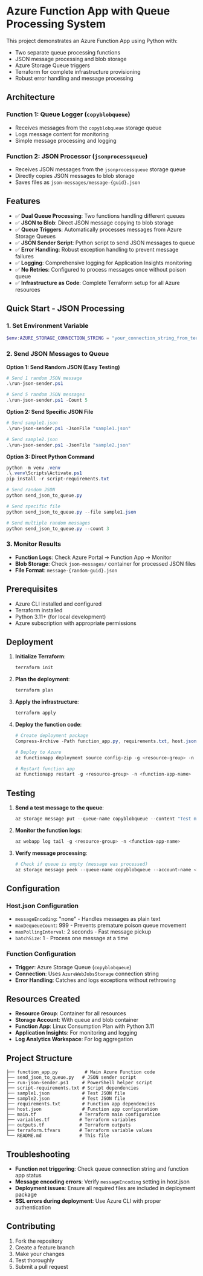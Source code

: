 # Azure Function App with Queue Processing System

This project demonstrates an Azure Function App using Python with:
- Two separate queue processing functions
- JSON message processing and blob storage
- Azure Storage Queue triggers
- Terraform for complete infrastructure provisioning
- Robust error handling and message processing

## Architecture

### Function 1: Queue Logger (`copyblobqueue`)
- Receives messages from the `copyblobqueue` storage queue
- Logs message content for monitoring
- Simple message processing and logging

### Function 2: JSON Processor (`jsonprocessqueue`)
- Receives JSON messages from the `jsonprocessqueue` storage queue
- Directly copies JSON messages to blob storage
- Saves files as `json-messages/message-{guid}.json`

## Features

- ✅ **Dual Queue Processing**: Two functions handling different queues
- ✅ **JSON to Blob**: Direct JSON message copying to blob storage
- ✅ **Queue Triggers**: Automatically processes messages from Azure Storage Queues
- ✅ **JSON Sender Script**: Python script to send JSON messages to queue
- ✅ **Error Handling**: Robust exception handling to prevent message failures
- ✅ **Logging**: Comprehensive logging for Application Insights monitoring
- ✅ **No Retries**: Configured to process messages once without poison queue
- ✅ **Infrastructure as Code**: Complete Terraform setup for all Azure resources

## Quick Start - JSON Processing

### 1. Set Environment Variable
```powershell
$env:AZURE_STORAGE_CONNECTION_STRING = "your_connection_string_from_terraform"
```

### 2. Send JSON Messages to Queue

**Option 1: Send Random JSON (Easy Testing)**
```powershell
# Send 1 random JSON message
.\run-json-sender.ps1

# Send 5 random JSON messages
.\run-json-sender.ps1 -Count 5
```

**Option 2: Send Specific JSON File**
```powershell
# Send sample1.json
.\run-json-sender.ps1 -JsonFile "sample1.json"

# Send sample2.json
.\run-json-sender.ps1 -JsonFile "sample2.json"
```

**Option 3: Direct Python Command**
```powershell
python -m venv .venv
.\.venv\Scripts\Activate.ps1
pip install -r script-requirements.txt

# Send random JSON
python send_json_to_queue.py

# Send specific file
python send_json_to_queue.py --file sample1.json

# Send multiple random messages
python send_json_to_queue.py --count 3
```

### 3. Monitor Results
- **Function Logs**: Check Azure Portal → Function App → Monitor
- **Blob Storage**: Check `json-messages/` container for processed JSON files
- **File Format**: `message-{random-guid}.json`

## Prerequisites

- Azure CLI installed and configured
- Terraform installed
- Python 3.11+ (for local development)
- Azure subscription with appropriate permissions

## Deployment

1. **Initialize Terraform**:
   ```powershell
   terraform init
   ```

2. **Plan the deployment**:
   ```powershell
   terraform plan
   ```

3. **Apply the infrastructure**:
   ```powershell
   terraform apply
   ```

4. **Deploy the function code**:
   ```powershell
   # Create deployment package
   Compress-Archive -Path function_app.py, requirements.txt, host.json -DestinationPath function.zip -Force
   
   # Deploy to Azure
   az functionapp deployment source config-zip -g <resource-group> -n <function-app-name> --src function.zip
   
   # Restart function app
   az functionapp restart -g <resource-group> -n <function-app-name>
   ```

## Testing

1. **Send a test message to the queue**:
   ```powershell
   az storage message put --queue-name copyblobqueue --content "Test message" --account-name <storage-account> --account-key <key>
   ```

2. **Monitor the function logs**:
   ```powershell
   az webapp log tail -g <resource-group> -n <function-app-name>
   ```

3. **Verify message processing**:
   ```powershell
   # Check if queue is empty (message was processed)
   az storage message peek --queue-name copyblobqueue --account-name <storage-account> --account-key <key>
   ```

## Configuration

### Host.json Configuration
- `messageEncoding`: "none" - Handles messages as plain text
- `maxDequeueCount`: 999 - Prevents premature poison queue movement
- `maxPollingInterval`: 2 seconds - Fast message pickup
- `batchSize`: 1 - Process one message at a time

### Function Configuration
- **Trigger**: Azure Storage Queue (`copyblobqueue`)
- **Connection**: Uses `AzureWebJobsStorage` connection string
- **Error Handling**: Catches and logs exceptions without rethrowing

## Resources Created

- **Resource Group**: Container for all resources
- **Storage Account**: With queue and blob container
- **Function App**: Linux Consumption Plan with Python 3.11
- **Application Insights**: For monitoring and logging
- **Log Analytics Workspace**: For log aggregation

## Project Structure

```
├── function_app.py          # Main Azure Function code
├── send_json_to_queue.py   # JSON sender script
├── run-json-sender.ps1     # PowerShell helper script
├── script-requirements.txt # Script dependencies
├── sample1.json            # Test JSON file
├── sample2.json            # Test JSON file
├── requirements.txt        # Function app dependencies
├── host.json               # Function app configuration
├── main.tf                # Terraform main configuration
├── variables.tf           # Terraform variables
├── outputs.tf             # Terraform outputs
├── terraform.tfvars       # Terraform variable values
└── README.md              # This file
```

## Troubleshooting

- **Function not triggering**: Check queue connection string and function app status
- **Message encoding errors**: Verify `messageEncoding` setting in host.json
- **Deployment issues**: Ensure all required files are included in deployment package
- **SSL errors during deployment**: Use Azure CLI with proper authentication

## Contributing

1. Fork the repository
2. Create a feature branch
3. Make your changes
4. Test thoroughly
5. Submit a pull request
